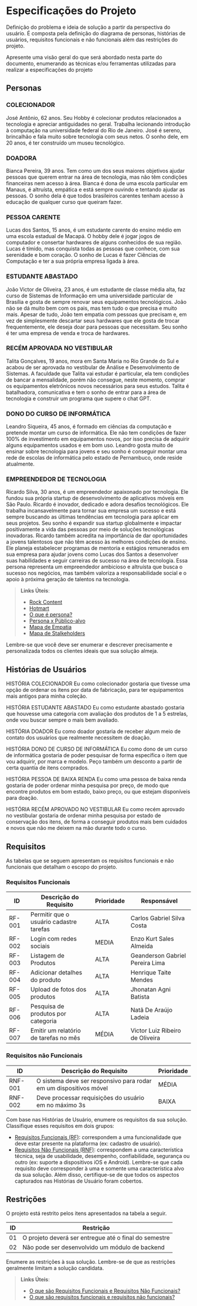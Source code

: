 # Especificações do Projeto

Definição do problema e ideia de solução a partir da perspectiva do usuário. É composta pela definição do  diagrama de personas, histórias de usuários, requisitos funcionais e não funcionais além das restrições do projeto.

Apresente uma visão geral do que será abordado nesta parte do documento, enumerando as técnicas e/ou ferramentas utilizadas para realizar a especificações do projeto

## Personas


### COLECIONADOR
José Antônio, 62 anos. Seu Hobby é colecionar produtos relacionados a tecnologia e apreciar antiguidades no geral. Trabalha lecionando introdução à computação na universidade federal do Rio de Janeiro. José é sereno, brincalhão e fala muito sobre tecnologia com seus netos. O sonho dele, em 20 anos, é ter construído um museu tecnológico. 

### DOADORA
Bianca Pereira, 39 anos. Tem como um dos seus maiores objetivos ajudar pessoas que querem entrar na área de tecnologia, mas não têm condições financeiras nem acesso à área. Bianca é dona de uma escola particular em Manaus, é altruísta, empática e está sempre ouvindo e tentando ajudar as pessoas. O sonho dela é que todos brasileiros carentes tenham acesso à educação de qualquer curso que queiram fazer.

### PESSOA CARENTE  
Lucas dos Santos, 15 anos, é um estudante carente do ensino médio em uma escola estadual de Macapá. O hobby dele é jogar jogos de computador e consertar hardwares de alguns conhecidos de sua região. Lucas é tímido, mas conquista todas as pessoas que conhece, com sua serenidade e bom coração. O sonho de Lucas é fazer Ciências de Computação e ter a sua própria empresa ligada à área.

### ESTUDANTE ABASTADO
João Victor de Oliveira, 23 anos, é um estudante de classe média alta, faz curso de Sistemas de Informação em uma universidade particular de Brasília e gosta de sempre renovar seus equipamentos tecnológicos. João não se dá muito bem com os pais, mas tem tudo o que precisa e muito mais. Apesar de tudo, João tem empatia com pessoas que precisam e, em vez de simplesmente descartar seus hardwares que ele gosta de trocar frequentemente, ele deseja doar para pessoas que necessitam. Seu sonho é ter uma empresa de venda e troca de hardwares.

### RECÉM APROVADA NO VESTIBULAR
Talita Gonçalves, 19 anos, mora em Santa Maria no Rio Grande do Sul e acabou de ser aprovada no vestibular de Análise e Desenvolvimento de Sistemas. A faculdade que Talita vai estudar é particular, ela tem condições de bancar a mensalidade, porém não consegue, neste momento, comprar os equipamentos eletrônicos novos necessários para seus estudos. Talita é batalhadora, comunicativa e tem o sonho de entrar para a área de tecnologia e construir um programa que supere o chat GPT.

### DONO DO CURSO DE INFORMÁTICA
Leandro Siqueira, 45 anos, é formado em ciências da computação e pretende montar um curso de informática. Ele não tem condições de fazer 100% de investimento em equipamentos novos, por isso precisa de adquirir alguns equipamentos usados e em bom uso. Leandro gosta muito de ensinar sobre tecnologia para jovens e seu sonho é conseguir montar uma rede de escolas de informática pelo estado de Pernambuco, onde reside atualmente. 

### EMPREENDEDOR DE TECNOLOGIA
Ricardo Silva, 30 anos, é um empreendedor apaixonado por tecnologia. Ele fundou sua própria startup de desenvolvimento de aplicativos móveis em São Paulo. Ricardo é inovador, dedicado e adora desafios tecnológicos. Ele trabalha incansavelmente para tornar sua empresa um sucesso e está sempre buscando as últimas tendências em tecnologia para aplicar em seus projetos. Seu sonho é expandir sua startup globalmente e impactar positivamente a vida das pessoas por meio de soluções tecnológicas inovadoras.
Ricardo também acredita na importância de dar oportunidades a jovens talentosos que não têm acesso às melhores condições de ensino. Ele planeja estabelecer programas de mentoria e estágios remunerados em sua empresa para ajudar jovens como Lucas dos Santos a desenvolver suas habilidades e seguir carreiras de sucesso na área de tecnologia.
Essa persona representa um empreendedor ambicioso e altruísta que busca o sucesso nos negócios, mas também valoriza a responsabilidade social e o apoio à próxima geração de talentos na tecnologia.



> **Links Úteis**:
> - [Rock Content](https://rockcontent.com/blog/personas/)
> - [Hotmart](https://blog.hotmart.com/pt-br/como-criar-persona-negocio/)
> - [O que é persona?](https://resultadosdigitais.com.br/blog/persona-o-que-e/)
> - [Persona x Público-alvo](https://flammo.com.br/blog/persona-e-publico-alvo-qual-a-diferenca/)
> - [Mapa de Empatia](https://resultadosdigitais.com.br/blog/mapa-da-empatia/)
> - [Mapa de Stalkeholders](https://www.racecomunicacao.com.br/blog/como-fazer-o-mapeamento-de-stakeholders/)
>
Lembre-se que você deve ser enumerar e descrever precisamente e personalizada todos os clientes ideais que sua solução almeja.

## Histórias de Usuários

HISTÓRIA COLECIONADOR
Eu como colecionador gostaria que tivesse uma opção de ordenar os itens por data de fabricação, para ter equipamentos mais antigos para minha coleção. 

HISTÓRIA ESTUDANTE ABASTADO
Eu como estudante abastado gostaria que houvesse uma categoria com avaliação dos produtos de 1 a 5 estrelas, onde vou buscar sempre o mais bem avaliado.

HISTÓRIA DOADOR
Eu como doador gostaria de receber algum meio de contato dos usuários que realmente necessitem de doação.

HISTÓRIA DONO DE CURSO DE INFORMÁTICA
Eu como dono de um curso de informática gostaria de poder pesquisar de forma específica o item que vou adquirir, por marca e modelo. Peço também um desconto a partir de certa quantia de itens comprados.

HISTÓRIA PESSOA DE BAIXA RENDA
Eu como uma pessoa de baixa renda gostaria de poder ordenar minha pesquisa por preço, de modo que encontre produtos em bom estado, baixo preço, ou que estejam disponíveis para doação.

HISTÓRIA RECÉM APROVADO NO VESTIBULAR 
Eu como recém aprovado no vestibular gostaria de ordenar minha pesquisa por estado de conservação dos itens, de forma a conseguir produtos mais bem cuidados e novos que não me deixem na mão durante todo o curso.

## Requisitos

As tabelas que se seguem apresentam os requisitos funcionais e não funcionais que detalham o escopo do projeto.

### Requisitos Funcionais

|ID    | Descrição do Requisito  | Prioridade | Responsável |
|------|-----------------------------------------|----| ----|
|RF-001| Permitir que o usuário cadastre tarefas | ALTA | Carlos Gabriel Silva Costa |
|RF-002| Login com redes sociais| MEDIA| Enzo Kurt Sales Almeida  |
|RF-003| Listagem de Produtos| ALTA| Geanderson Gabriel Pereira Lima |
|RF-004| Adicionar detalhes do produto|	ALTA | Henrique Taite Mendes  |
|RF-005| Upload de fotos dos produtos| ALTA |  Jhonatan Agni Batista |
|RF-006| Pesquisa de produtos por categoria| ALTA|  Natã De Araújo Ladeia |
|RF-007| Emitir um relatório de tarefas no mês   | MÉDIA | Victor Luiz Ribeiro de Oliveira |


### Requisitos não Funcionais

|ID     | Descrição do Requisito  |Prioridade |
|-------|-------------------------|----|
|RNF-001| O sistema deve ser responsivo para rodar em um dispositivos móvel | MÉDIA | 
|RNF-002| Deve processar requisições do usuário em no máximo 3s |  BAIXA | 

Com base nas Histórias de Usuário, enumere os requisitos da sua solução. Classifique esses requisitos em dois grupos:

- [Requisitos Funcionais
 (RF)](https://pt.wikipedia.org/wiki/Requisito_funcional):
 correspondem a uma funcionalidade que deve estar presente na
  plataforma (ex: cadastro de usuário).
- [Requisitos Não Funcionais
  (RNF)](https://pt.wikipedia.org/wiki/Requisito_n%C3%A3o_funcional):
  correspondem a uma característica técnica, seja de usabilidade,
  desempenho, confiabilidade, segurança ou outro (ex: suporte a
  dispositivos iOS e Android).
Lembre-se que cada requisito deve corresponder à uma e somente uma
característica alvo da sua solução. Além disso, certifique-se de que
todos os aspectos capturados nas Histórias de Usuário foram cobertos.

## Restrições

O projeto está restrito pelos itens apresentados na tabela a seguir.

|ID| Restrição                                             |
|--|-------------------------------------------------------|
|01| O projeto deverá ser entregue até o final do semestre |
|02| Não pode ser desenvolvido um módulo de backend        |


Enumere as restrições à sua solução. Lembre-se de que as restrições geralmente limitam a solução candidata.

> **Links Úteis**:
> - [O que são Requisitos Funcionais e Requisitos Não Funcionais?](https://codificar.com.br/requisitos-funcionais-nao-funcionais/)
> - [O que são requisitos funcionais e requisitos não funcionais?](https://analisederequisitos.com.br/requisitos-funcionais-e-requisitos-nao-funcionais-o-que-sao/)
